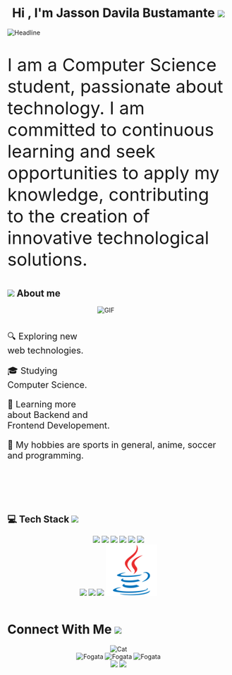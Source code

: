  <h1 align="center"><b> Hi , I'm Jasson Davila Bustamante </b><img src="https://media.giphy.com/media/hvRJCLFzcasrR4ia7z/giphy.gif" width="35"></h1>
<!--  -->

<div><img src="https://readme-typing-svg.herokuapp.com?color=3565bfsize=27&center=false&vCenter=false&width=600&height=50&lines=Computer+Science+Student;;Problem+Solver;Freelancer;Open-Source+Enthusiast" alt="Headline" /></div>

<p style="font-size: 40px;">I am a Computer Science student, passionate about technology. I am committed to continuous learning and seek opportunities to apply my knowledge, contributing to the creation of innovative technological solutions.</p>

## <img src = "https://github.com/7oSkaaa/7oSkaaa/blob/main/Images/about_me.gif?raw=true" width = 30px> About me

   <img align="right" height="250" width="300" alt="GIF" src="https://i.pinimg.com/originals/e4/26/70/e426702edf874b181aced1e2fa5c6cde.gif" />

<br>
<br>
<!-- <img align="right" height="250" width="300" src="https://raw.githubusercontent.com/SubhadeepZilong/SubhadeepZilong/main/icons/animation_500_kxa883sd.gif" alt="SubhadeepZilong" /> -->
<p style="font-size: 20px;"> 🔍  Exploring new web technologies.</p>
<p style="font-size: 20px;"> 🎓  Studying Computer Science. </p>
<p style="font-size: 20px;"> 🎯  Learning more about Backend and Frontend Developement.</p> 
<p style="font-size: 20px;"> 🎉  My hobbies are sports in general, anime, soccer and programming.</p> <br/>
 <!--💼   I’m currently working on Full Stack Development projects. <br/> -->
 
<br/>
<br/>
<br/>



## 💻 Tech Stack <img src = "https://media2.giphy.com/media/QssGEmpkyEOhBCb7e1/giphy.gif?cid=ecf05e47a0n3gi1bfqntqmob8g9aid1oyj2wr3ds3mg700bl&rid=giphy.gif" width = 28px radious = 50> 
<p align="center">
  <img src="https://i.giphy.com/media/v1.Y2lkPTc5MGI3NjExMWtoazlnanJ6Nmd5ZWFkODJwcGYyamQ0MnJyZ2N3cDlvN2xuenkyOSZlcD12MV9pbnRlcm5hbF9naWZfYnlfaWQmY3Q9cw/XAxylRMCdpbEWUAvr8/giphy.gif" width="100">
 <img src="https://i.giphy.com/media/v1.Y2lkPTc5MGI3NjExdGdsd25kZjl3cjh3c3hjM2ZhcXo2ZzViZzNkdmh0M2c3MW5zbmtrcSZlcD12MV9pbnRlcm5hbF9naWZfYnlfaWQmY3Q9cw/fsEaZldNC8A1PJ3mwp/giphy.gif" width="100">
  <img src="https://media3.giphy.com/media/ln7z2eWriiQAllfVcn/200w.webp" width="100">
  <img src="https://user-images.githubusercontent.com/74038190/212257460-738ff738-247f-4445-a718-cdd0ca76e2db.gif" width="84">
   <img src="https://i.giphy.com/media/eNAsjO55tPbgaor7ma/200w.webp" width="100">
   <img src="https://i.giphy.com/media/KzJkzjggfGN5Py6nkT/200.webp" width="100"><br/>
   <img src="https://i.giphy.com/media/IdyAQJVN2kVPNUrojM/200.webp" width="100">
   <img src="https://cdn.iconscout.com/icon/free/png-512/free-haskell-3628827-3030104.png?f=webp&w=100">
   <img src="https://i.giphy.com/media/LMt9638dO8dftAjtco/200.webp" width="100">
   <img src="https://raw.githubusercontent.com/devicons/devicon/ca28c779441053191ff11710fe24a9e6c23690d6/icons/java/java-original.svg" width="117">
   <br><br>
</p>

# Connect With Me <a target="_blank"> <img src="https://github.com/JayantGoel001/JayantGoel001/blob/master/GIF/Handshake.gif" height="25px" style="max-width:100%;"> </a>
<div align="center">
 <img alt="Cat" src="https://user-images.githubusercontent.com/74038190/212741999-016fddbd-617a-4448-8042-0ecf907aea25.gif" width="300"> 
</div>

<div align="center">
  <img alt="Fogata" src="https://user-images.githubusercontent.com/74038190/213911110-aedbef38-a29f-4b6b-a65c-11608b4f75a5.gif" width="150" > <img alt="Fogata" src="https://user-images.githubusercontent.com/74038190/213911110-aedbef38-a29f-4b6b-a65c-11608b4f75a5.gif" width="150" > <img alt="Fogata" src="https://user-images.githubusercontent.com/74038190/213911110-aedbef38-a29f-4b6b-a65c-11608b4f75a5.gif" width="150" >
</div>

<div align="center">   
   <a href="https://www.linkedin.com/in/jasson-db-724472343/"><img src="https://img.shields.io/badge/LinkedIn-0077B5?style=for-the-badge&logo=linkedin&logoColor=white"/></a>
   <a href=""><img src="https://img.shields.io/badge/Gmail-D14836?style=for-the-badge&logo=gmail&logoColor=white"/></a>
<!--   <a href="https://x.com/jason_DB6"><img src="https://img.shields.io/badge/Twitter-1DA1F2?style=for-the-badge&logo=twitter&logoColor=white"/></a> -->
 <!--  <a href=""><img src="https://img.shields.io/badge/Discord-7289DA?style=for-the-badge&logo=discord&logoColor=white"/></a> -->
   <!-- <a href="https://www.instagram.com/json_db/"><img src="https://img.shields.io/badge/instagram-E4405F.svg?style=for-the-badge&logo=instagram&logoColor=white"/></a> -->
  <!-- <a href="https://gitlab.com/Json01"><img src="	https://img.shields.io/badge/GitLab-330F63?style=for-the-badge&logo=gitlab&logoColor=white"/></a> -->
<!--  <a href="https://linkedin.com/in/ferdiozer"><img src="https://img.shields.io/badge/linkedin-0077B5.svg?style=for-the-badge&logo=linkedin&logoColor=white"/></a> -->
</div>

  
<!--
**Jasson-01/Jasson-01** is a ✨ _special_ ✨ repository because its `README.md` (this file) appears on your GitHub profile.

Here are some ideas to get you started:

- 🔭 I’m currently working on ...
- 🌱 I’m currently learning ...
- 👯 I’m looking to collaborate on ...
- 🤔 I’m looking for help with ...
- 💬 Ask me about ...
- 📫 How to reach me: ...
- 😄 Pronouns: ...
- ⚡ Fun fact: ...
-->
